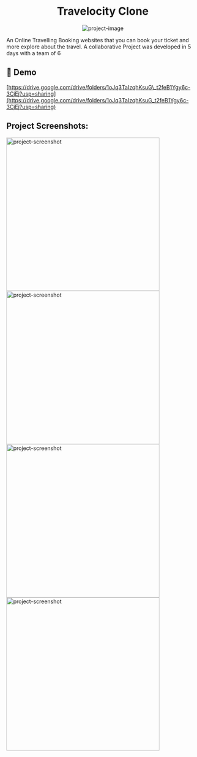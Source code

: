<h1 align="center" id="title">Travelocity Clone</h1>

<p align="center"><img src="https://socialify.git.ci/Code-With-Hashim/whimsical-machine-475/image?description=1&amp;language=1&amp;name=1&amp;owner=1&amp;stargazers=1&amp;theme=Light" alt="project-image"></p>

<p id="description">An Online Travelling Booking websites that you can book your ticket and more explore about the travel. A collaborative Project was developed in 5 days with a team of 6</p>

<h2>🚀 Demo</h2>

[https://drive.google.com/drive/folders/1oJq3TaIzqhKsuG\_t2feB1Ygy6c-3CjEj?usp=sharing](https://drive.google.com/drive/folders/1oJq3TaIzqhKsuG_t2feB1Ygy6c-3CjEj?usp=sharing)

<h2>Project Screenshots:</h2>

<img src="https://i.ibb.co/LCdGKvt/Home-Page.png" alt="project-screenshot" width="400" height="400/">

<img src="https://i.ibb.co/41zHcSw/Sign-In.png" alt="project-screenshot" width="400" height="400/">

<img src="https://i.ibb.co/353Sg1S/Responsive-Discover-Page.png" alt="project-screenshot" width="400" height="400/">

<img src="https://i.ibb.co/R3DBsd6/Groups-Meeting.png" alt="project-screenshot" width="400" height="400/">

